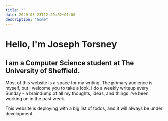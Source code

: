 ```yaml
---
title: ""
date: 2020-05-23T12:20:32+01:00
description: "home"
---
```


# Hello, I'm Joseph Torsney

## I am a Computer Science student at The University of Sheffield.

Most of this website is a space for my writing. The primary audience is myself, but I welcome you to take a look. I do a weekly writeup every Sunday - a braindump of all my thoughts, ideas, and things I've been working on in the past week.

This website is deploying with a big list of todos, and it will always be under development.